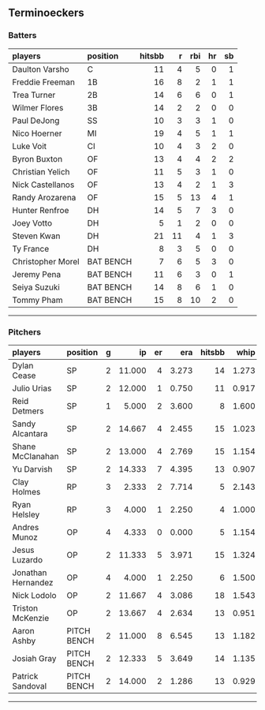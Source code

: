 ## Terminoeckers

### Batters

 
|players           |position  | hitsbb|  r| rbi| hr| sb| 
|:-----------------|:---------|------:|--:|---:|--:|--:| 
|Daulton Varsho    |C         |     11|  4|   5|  0|  1| 
|Freddie Freeman   |1B        |     16|  8|   2|  1|  1| 
|Trea Turner       |2B        |     14|  6|   6|  0|  1| 
|Wilmer Flores     |3B        |     14|  2|   2|  0|  0| 
|Paul DeJong       |SS        |     10|  3|   3|  1|  0| 
|Nico Hoerner      |MI        |     19|  4|   5|  1|  1| 
|Luke Voit         |CI        |     10|  4|   3|  2|  0| 
|Byron Buxton      |OF        |     13|  4|   4|  2|  2| 
|Christian Yelich  |OF        |     11|  5|   3|  1|  0| 
|Nick Castellanos  |OF        |     13|  4|   2|  1|  3| 
|Randy Arozarena   |OF        |     15|  5|  13|  4|  1| 
|Hunter Renfroe    |DH        |     14|  5|   7|  3|  0| 
|Joey Votto        |DH        |      5|  1|   2|  0|  0| 
|Steven Kwan       |DH        |     21| 11|   4|  1|  3| 
|Ty France         |DH        |      8|  3|   5|  0|  0| 
|Christopher Morel |BAT BENCH |      7|  6|   5|  3|  0| 
|Jeremy Pena       |BAT BENCH |     11|  6|   3|  0|  1| 
|Seiya Suzuki      |BAT BENCH |     14|  8|   6|  1|  0| 
|Tommy Pham        |BAT BENCH |     15|  8|  10|  2|  0| 


* * *

### Pitchers

 
|players            |position    |  g|     ip| er|   era| hitsbb|  whip| so|  w| sv| 
|:------------------|:-----------|--:|------:|--:|-----:|------:|-----:|--:|--:|--:| 
|Dylan Cease        |SP          |  2| 11.000|  4| 3.273|     14| 1.273| 12|  0|  0| 
|Julio Urias        |SP          |  2| 12.000|  1| 0.750|     11| 0.917| 14|  2|  0| 
|Reid Detmers       |SP          |  1|  5.000|  2| 3.600|      8| 1.600|  9|  0|  0| 
|Sandy Alcantara    |SP          |  2| 14.667|  4| 2.455|     15| 1.023| 11|  1|  0| 
|Shane McClanahan   |SP          |  2| 13.000|  4| 2.769|     15| 1.154| 12|  1|  0| 
|Yu Darvish         |SP          |  2| 14.333|  7| 4.395|     13| 0.907| 15|  0|  0| 
|Clay Holmes        |RP          |  3|  2.333|  2| 7.714|      5| 2.143|  1|  0|  0| 
|Ryan Helsley       |RP          |  3|  4.000|  1| 2.250|      4| 1.000|  5|  1|  1| 
|Andres Munoz       |OP          |  4|  4.333|  0| 0.000|      5| 1.154|  9|  1|  0| 
|Jesus Luzardo      |OP          |  2| 11.333|  5| 3.971|     15| 1.324| 13|  0|  0| 
|Jonathan Hernandez |OP          |  4|  4.000|  1| 2.250|      6| 1.500|  3|  0|  2| 
|Nick Lodolo        |OP          |  2| 11.667|  4| 3.086|     18| 1.543| 14|  0|  0| 
|Triston McKenzie   |OP          |  2| 13.667|  4| 2.634|     13| 0.951| 17|  1|  0| 
|Aaron Ashby        |PITCH BENCH |  2| 11.000|  8| 6.545|     13| 1.182| 13|  0|  0| 
|Josiah Gray        |PITCH BENCH |  2| 12.333|  5| 3.649|     14| 1.135| 15|  0|  0| 
|Patrick Sandoval   |PITCH BENCH |  2| 14.000|  2| 1.286|     13| 0.929| 13|  1|  0| 


* * *


